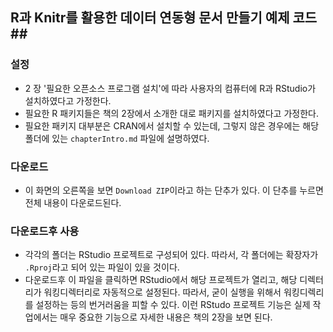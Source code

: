 ## R과 Knitr를 활용한 데이터 연동형 문서 만들기 예제 코드##

### 설정 ###

- 2 장 '필요한 오픈소스 프로그램 설치'에 따라 사용자의 컴퓨터에 R과 RStudio가 설치하였다고 가정한다.
- 필요한 R 패키지들은 책의 2장에서 소개한 대로 패키지를 설치하였다고 가정한다. 
- 필요한 패키지 대부분은 CRAN에서 설치할 수 있는데, 그렇지 않은 경우에는 해당 폴더에 있는 `chapterIntro.md` 파일에 설명하였다.



### 다운로드 ###

- 이 화면의 오른쪽을 보면 `Download ZIP`이라고 하는 단추가 있다. 이 단추를 누르면 전체 내용이 다운로드된다. 

### 다운로드후 사용 ###

- 각각의 폴더는 RStudio 프로젝트로 구성되어 있다. 따라서, 각 폴더에는 확장자가 `.Rproj`라고 되어 있는 파일이 있을 것이다. 
- 다운로드후 이 파일을 클릭하면 RStudio에서 해당 프로젝트가 열리고, 해당 디렉터리가 워킹디렉터리로 자동적으로 설정된다. 따라서, 굳이 실행을 위해서 워킹디렉리를 설정하는 등의 번거러움을 피할 수 있다. 이런 RStudo 프로젝트 기능은 실제 작업에서는 매우 중요한 기능으로 자세한 내용은 책의 2장을 보면 된다.



